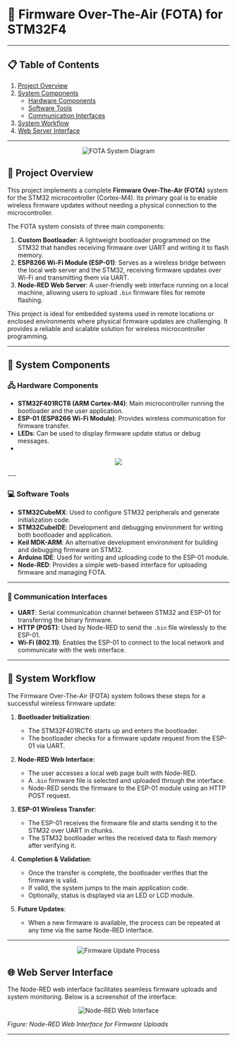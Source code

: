 # 📡 Firmware Over-The-Air (FOTA) for STM32F4

---

## 📋 Table of Contents

1. [Project Overview](#-project-overview)
2. [System Components](#system-components)
   - [Hardware Components](#hardware-components)
   - [Software Tools](#software-tools)
   - [Communication Interfaces](#communication-interfaces)
3. [System Workflow](#system-workflow)
4. [Web Server Interface](#web-server-interface)

---

<p align="center">
  <img src="https://github.com/user-attachments/assets/61d0638d-89ac-4667-bea5-48093a8dce58" alt="FOTA System Diagram">
</p>

## 🧾 Project Overview

This project implements a complete **Firmware Over-The-Air (FOTA)** system for the STM32 microcontroller (Cortex-M4). Its primary goal is to enable wireless firmware updates without needing a physical connection to the microcontroller.

The FOTA system consists of three main components:

1. **Custom Bootloader**: A lightweight bootloader programmed on the STM32 that handles receiving firmware over UART and writing it to flash memory.
2. **ESP8266 Wi-Fi Module (ESP-01)**: Serves as a wireless bridge between the local web server and the STM32, receiving firmware updates over Wi-Fi and transmitting them via UART.
3. **Node-RED Web Server**: A user-friendly web interface running on a local machine, allowing users to upload `.bin` firmware files for remote flashing.

This project is ideal for embedded systems used in remote locations or enclosed environments where physical firmware updates are challenging. It provides a reliable and scalable solution for wireless microcontroller programming.

---

## 🔧 System Components

### 🖧 Hardware Components

- **STM32F401RCT6 (ARM Cortex-M4)**: Main microcontroller running the bootloader and the user application.
- **ESP-01 (ESP8266 Wi-Fi Module)**: Provides wireless communication for firmware transfer.
- **LEDs**: Can be used to display firmware update status or debug messages.
- 
<p align="center">
  <img src="https://github.com/user-attachments/assets/89f2f2f1-b8d0-4ed4-9094-fe42ef050f8e">
</p>
---

### 💻 Software Tools

- **STM32CubeMX**: Used to configure STM32 peripherals and generate initialization code.
- **STM32CubeIDE**: Development and debugging environment for writing both bootloader and application.
- **Keil MDK-ARM**: An alternative development environment for building and debugging firmware on STM32.
- **Arduino IDE**: Used for writing and uploading code to the ESP-01 module.
- **Node-RED**: Provides a simple web-based interface for uploading firmware and managing FOTA.

---

### 📡 Communication Interfaces

- **UART**: Serial communication channel between STM32 and ESP-01 for transferring the binary firmware.
- **HTTP (POST)**: Used by Node-RED to send the `.bin` file wirelessly to the ESP-01.
- **Wi-Fi (802.11)**: Enables the ESP-01 to connect to the local network and communicate with the web interface.

---

## 🧭 System Workflow

The Firmware Over-The-Air (FOTA) system follows these steps for a successful wireless firmware update:

1. **Bootloader Initialization**:
   - The STM32F401RCT6 starts up and enters the bootloader.
   - The bootloader checks for a firmware update request from the ESP-01 via UART.

2. **Node-RED Web Interface**:
   - The user accesses a local web page built with Node-RED.
   - A `.bin` firmware file is selected and uploaded through the interface.
   - Node-RED sends the firmware to the ESP-01 module using an HTTP POST request.

3. **ESP-01 Wireless Transfer**:
   - The ESP-01 receives the firmware file and starts sending it to the STM32 over UART in chunks.
   - The STM32 bootloader writes the received data to flash memory after verifying it.

4. **Completion & Validation**:
   - Once the transfer is complete, the bootloader verifies that the firmware is valid.
   - If valid, the system jumps to the main application code.
   - Optionally, status is displayed via an LED or LCD module.

5. **Future Updates**:
   - When a new firmware is available, the process can be repeated at any time via the same Node-RED interface.

---

<p align="center">
  <img src="https://github.com/user-attachments/assets/386c0bfd-76f5-4fb2-b458-431644dfabf4" alt="Firmware Update Process">
</p>

## 🌐 Web Server Interface

The Node-RED web interface facilitates seamless firmware uploads and system monitoring. Below is a screenshot of the interface:

<p align="center">
  <img src="https://github.com/user-attachments/assets/89f2f2f1-b8d0-4ed4-9094-fe42ef050f8e" alt="Node-RED Web Interface">
</p>

*Figure: Node-RED Web Interface for Firmware Uploads*

---



